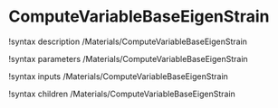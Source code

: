 <!-- MOOSE Documentation Stub: Remove this when content is added. -->

# ComputeVariableBaseEigenStrain
!syntax description /Materials/ComputeVariableBaseEigenStrain

!syntax parameters /Materials/ComputeVariableBaseEigenStrain

!syntax inputs /Materials/ComputeVariableBaseEigenStrain

!syntax children /Materials/ComputeVariableBaseEigenStrain
